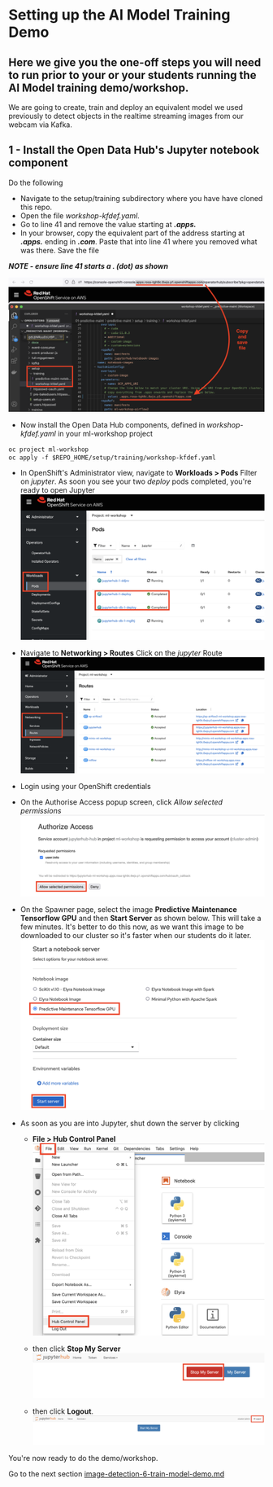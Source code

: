 # Setting up the AI Model Training Demo

## Here we give you the one-off steps you will need to run prior to your or your students running the AI Model training demo/workshop.

We are going to create, train and deploy an equivalent model we used previously to detect objects in the realtime streaming images from our webcam via Kafka.

## 1 - Install the Open Data Hub's Jupyter notebook component

Do the following
- Navigate to the setup/training subdirectory where you have have cloned this repo. 
- Open the file *workshop-kfdef.yaml*. 
- Go to line 41 and remove the value starting at ***.apps.***
- In your browser, copy the equivalent part of the address starting at ***.apps.*** ending in ***.com***. Paste that into line 41 where you removed what was there. Save the file

***NOTE - ensure line 41 starts a . (dot) as shown***

   ![images/5-model-training-setup/image1.png](images/5-model-training-setup/image1.png)

   - Now install the Open Data Hub components, defined in *workshop-kfdef.yaml* in your ml-workshop project
   ```
   oc project ml-workshop
   oc apply -f $REPO_HOME/setup/training/workshop-kfdef.yaml
   ```

- In OpenShift's Administrator view, navigate to **Workloads > Pods**
   Filter on *jupyter*. As soon you see your two *deploy* pods completed, you're ready to open Jupyter
   ![images/5-model-training-setup/image2.png](images/5-model-training-setup/image2.png)

- Navigate to **Networking > Routes**
   Click on the *jupyter* Route
   ![images/5-model-training-setup/image3.png](images/5-model-training-setup/image3.png)

- Login using your OpenShift credentials

- On the Authorise Access popup screen, click *Allow selected permissions*
   ![images/5-model-training-setup/image4.png](images/5-model-training-setup/image4.png)
   
- On the Spawner page, select the image **Predictive Maintenance Tensorflow GPU** and then **Start Server** as shown below. This will take a few minutes. It's better to do this now, as we want this image to be downloaded to our cluster so it's faster when our students do it later.
   ![images/5-model-training-setup/image5.png](images/5-model-training-setup/image5.png)

- As soon as you are into Jupyter, shut down the server by clicking 
  - **File > Hub Control Panel**   
  ![images/5-model-training-setup/image6.png](images/5-model-training-setup/image6.png)
  - then click **Stop My Server**
  ![images/5-model-training-setup/image7.png](images/5-model-training-setup/image7.png)

  - then click **Logout**.
      ![images/5-model-training-setup/image8.png](images/5-model-training-setup/image8.png)


You're now ready to do the demo/workshop. 

Go to the next section [image-detection-6-train-model-demo.md](https://github.com/odh-labs/predictive-maint/blob/main/docs/image-detection-6-train-model-demo.md)

